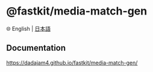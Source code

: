 
# @fastkit/media-match-gen

🌐 English | [日本語](./README-ja.md)

## Documentation
https://dadajam4.github.io/fastkit/media-match-gen/
